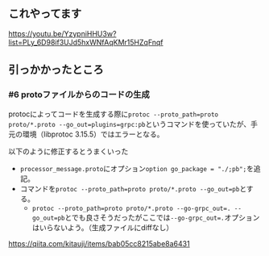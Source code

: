 ## これやってます
https://youtu.be/YzypniHHU3w?list=PLy_6D98if3UJd5hxWNfAqKMr15HZqFnqf

## 引っかかったところ
### #6 protoファイルからのコードの生成
protocによってコードを生成する際に`protoc --proto_path=proto proto/*.proto --go_out=plugins=grpc:pb`というコマンドを使っていたが、手元の環境（libprotoc 3.15.5）ではエラーとなる。

以下のように修正するとうまくいった
- `processor_message.proto`にオプション`option go_package = "./;pb";`を追記。
- コマンドを`protoc --proto_path=proto proto/*.proto --go_out=pb`とする。
  - `protoc --proto_path=proto proto/*.proto --go-grpc_out=. --go_out=pb`とでも良さそうだったがここでは`--go-grpc_out=.`オプションはいらないよう。（生成ファイルにdiffなし）

https://qiita.com/kitauji/items/bab05cc8215abe8a6431


